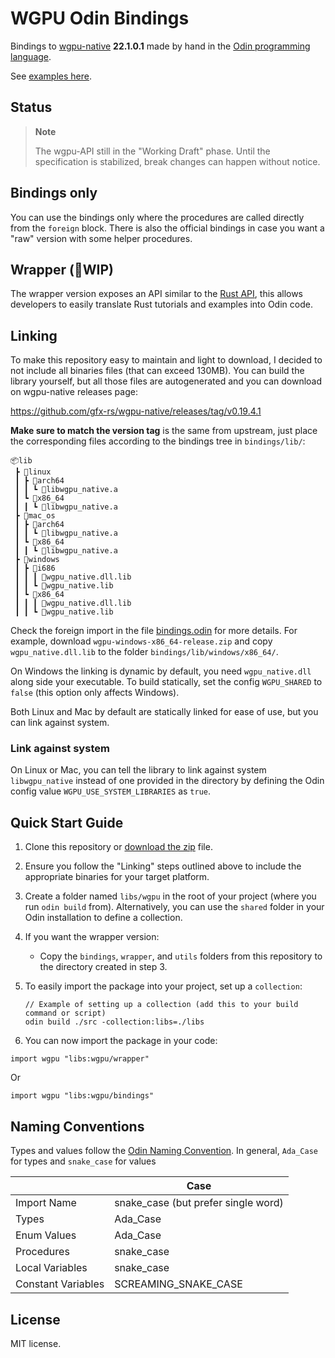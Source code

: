 # WGPU Odin Bindings

Bindings to [wgpu-native](https://github.com/gfx-rs/wgpu-native) **22.1.0.1** made by hand in the [Odin programming language](https://odin-lang.org/).

See [examples here](./examples).

## Status

> **Note**
>
> The wgpu-API still in the "Working Draft" phase. Until the specification is stabilized, break changes can happen without notice.

## Bindings only

You can use the bindings only where the procedures are called directly from the `foreign` block. There is also the official bindings in case you want a "raw" version with some helper procedures.

## Wrapper (🚧WIP)

The wrapper version exposes an API similar to the [Rust API](https://docs.rs/wgpu/latest/wgpu/), this allows developers to easily translate Rust tutorials and examples into Odin code.

## Linking

To make this repository easy to maintain and light to download, I decided to not include all binaries files (that can exceed 130MB). You can build the library yourself, but all those files are autogenerated and you can download on wgpu-native releases page:

<https://github.com/gfx-rs/wgpu-native/releases/tag/v0.19.4.1>

**Make sure to match the version tag** is the same from upstream, just place the corresponding files according to the bindings tree in `bindings/lib/`:

```text
📦lib
 ┣ 📂linux
 ┃ ┣ 📂arch64
 ┃ ┃ ┗ 📜libwgpu_native.a
 ┃ ┗ 📂x86_64
 ┃ ┃ ┗ 📜libwgpu_native.a
 ┣ 📂mac_os
 ┃ ┣ 📂arch64
 ┃ ┃ ┗ 📜libwgpu_native.a
 ┃ ┗ 📂x86_64
 ┃ ┃ ┗ 📜libwgpu_native.a
 ┣ 📂windows
 ┃ ┣ 📂i686
 ┃ ┃ ┃ 📜wgpu_native.dll.lib
 ┃ ┃ ┗ 📜wgpu_native.lib
 ┃ ┗ 📂x86_64
 ┃ ┃ ┃ 📜wgpu_native.dll.lib
 ┃ ┃ ┗ 📜wgpu_native.lib
```

Check the foreign import in the file [bindings.odin](./bindings/bindings.odin) for more details. For example, download `wgpu-windows-x86_64-release.zip` and copy `wgpu_native.dll.lib` to the folder `bindings/lib/windows/x86_64/`.

On Windows the linking is dynamic by default, you need `wgpu_native.dll` along side your executable. To build statically, set the config `WGPU_SHARED` to `false` (this option only affects Windows).

Both Linux and Mac by default are statically linked for ease of use, but you can link against system.

### Link against system

On Linux or Mac, you can tell the library to link against system `libwgpu_native` instead of one provided in the directory by defining the Odin config value `WGPU_USE_SYSTEM_LIBRARIES` as `true`.

## Quick Start Guide

1. Clone this repository or [download the zip](https://github.com/Capati/wgpu-odin/archive/refs/heads/main.zip) file.

2. Ensure you follow the "Linking" steps outlined above to include the appropriate binaries for your target platform.

3. Create a folder named `libs/wgpu` in the root of your project (where you run `odin build` from). Alternatively, you can use the `shared` folder in your Odin installation to define a collection.

4. If you want the wrapper version:
    - Copy the `bindings`, `wrapper`, and `utils` folders from this repository to the directory created in step 3.

5. To easily import the package into your project, set up a `collection`:

    ```shell
    // Example of setting up a collection (add this to your build command or script)
    odin build ./src -collection:libs=./libs
    ```

6. You can now import the package in your code:

```odin
import wgpu "libs:wgpu/wrapper"
```

Or

```odin
import wgpu "libs:wgpu/bindings"
```

## Naming Conventions

Types and values follow the [Odin Naming Convention](https://github.com/odin-lang/Odin/wiki/Naming-Convention). In general, `Ada_Case` for types and `snake_case` for values

|                    | Case                                |
| ------------------ | ----------------------------------- |
| Import Name        | snake_case (but prefer single word) |
| Types              | Ada_Case                            |
| Enum Values        | Ada_Case                            |
| Procedures         | snake_case                          |
| Local Variables    | snake_case                          |
| Constant Variables | SCREAMING_SNAKE_CASE                |

## License

MIT license.

